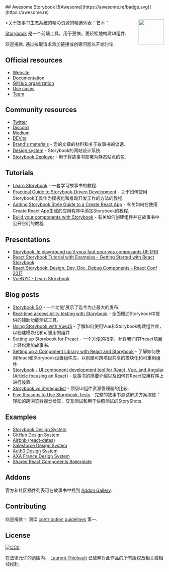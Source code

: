 <div class="github-widget" data-repo="lauthieb/awesome-storybook"></div>
## Awesome Storybook [![Awesome](https://awesome.re/badge.svg)](https://awesome.re)

[<img src="https://raw.githubusercontent.com/lauthieb/awesome-storybook/master/storybook-logo.svg?sanitize=true" align="right" width="80">](https://storybook.js.org)

&gt;关于故事书生态系统的精彩资源的精选列表：艺术：

[Storybook](https://storybook.js.org) 是一个前端工具，用于更快，更轻松地构建UI组件.

 欢迎捐款.  通过拉取请求添加链接或创建问题以开始讨论.



## Official resources

- [Website](https://storybook.js.org)
- [Documentation](https://storybook.js.org/docs/basics/introduction/)
- [GitHub organization](https://github.com/storybookjs)
- [Use cases](https://storybook.js.org/use-cases/)
- [Team](https://storybook.js.org/team/)

## Community resources

- [Twitter](https://twitter.com/storybookjs)
- [Discord](https://discordapp.com/invite/UUt2PJb)
- [Medium](https://medium.com/storybookjs)
- [DEV.to](https://dev.to/t/storybook)
- [Brand's materials](https://github.com/storybookjs/brand) - 您的文章的材料和关于故事书的谈话.
- [Design system](https://storybooks-official.netlify.com) -  Storybook的网站设计系统.
- [Storybook Deployer](https://github.com/storybookjs/storybook-deployer) - 用于将故事书部署为静态站点的包.

## Tutorials

- [Learn Storybook](https://www.learnstorybook.com/) - 一套学习故事书的教程.
- [Practical Guide to Storybook-Driven Development](https://dzone.com/articles/practical-guide-to-storybook-driven-development) - 关于如何使用Storybook工具作为模板化和推动开发工作的方法的教程.
- [Adding Storybook Style Guide to a Create React App](https://www.youtube.com/watch?v=va-JzrmaiUM) - 有关如何在使用Create React App生成的应用程序中添加Storybook的教程.
- [Build your components with Storybook](https://www.youtube.com/watch?v=_jttw14T52o) - 有关如何创建组件并在故事书中公开它们的教程.

## Presentations

- [Storybook, le playground qu'il vous faut pour vos composants UI! (FR)](https://www.youtube.com/watch?v=zMpSwo03aKo)
- [React Storybook Tutorial with Examples - Getting Started with React Storybook](https://www.youtube.com/watch?v=E2c183LS4lA)
- [React Storybook: Design, Dev, Doc, Debug Components - React Conf 2017](https://www.youtube.com/watch?v=PF0Vi-iIyoo)
- [VueNYC - Learn Storybook](https://www.youtube.com/watch?v=XN398jfTwQI)

## Blog posts

- [Storybook 5.0](https://medium.com/storybookjs/storybook-5-0-db1d0f9c83b8) - 一个功能&#39;展示了迄今为止最大的发布.
- [Real-time accessibility testing with Storybook](https://medium.com/storybookjs/instant-accessibility-qa-linting-in-storybook-4a474b0f5347) - 全面概述Storybook中提供的辅助功能测试工具.
- [Using Storybook with VueJS](https://auth0.com/blog/using-storybook-with-vuejs/) - 了解如何使用Vue和Storybook构建组件库，以创建模块化和可重用的组件.
- [Setting up Storybook for Preact](https://www.iamdeveloper.com/blog/2018-09-02-setting-up-storybook-for-preact/) - 一个方便的指南，允许我们在Preact项目上轻松添加故事书.
- [Setting up a Component Library with React and Storybook](https://auth0.com/blog/setting-up-a-component-library-with-react-and-storybook/) - 了解如何使用React和Storybook设置组件库，以创建可跨项目共享的模块化和可重用组件.
- [Storybook - UI component development tool for React, Vue, and Angular (Article focusing on React)](https://dev.to/madhusudhansrinivas/storybook---ui-component-development-tool-for-react-vue-and-angular-article-focusing-on-react-29od) - 故事书的简要介绍以及如何在React应用程序上进行设置.
- [Storybook vs Styleguidist](https://blog.hichroma.com/storybook-vs-styleguidist-2bd93d6dcc06) - 顶级UI组件资源管理器的比较.
- [Five Reasons to Use Storybook Tests](https://spin.atomicobject.com/2017/11/20/storybook-tests-react/) - 完整的故事书测试解决方案演练：轻松的跨浏览器视觉检查，交互测试和用于快照测试的StoryShots.

## Examples

- [Storybook Design System](https://storybooks-official.netlify.com)
- [GitHub Design System](https://primer.github.io/storybook/)
- [Airbnb (react-dates)](https://airbnb.io/react-dates/)
- [Salesforce Design System](https://mashmatrix.github.io/react-lightning-design-system/)
- [Auth0 Design System](https://auth0-cosmos.now.sh/sandbox/)
- [AXA France Design System](https://axaguildev.github.io/react-toolkit/v1.1.0/storybook/)
- [Shared React Components Boilerplate](https://github.com/shared-components/shared-react-components-example)

## Addons

官方和社区插件列表可在故事书中找到 [Addon Gallery](https://storybook.js.org/docs/addons/addon-gallery/).

## Contributing

 欢迎捐款！  阅读 [contribution guidelines](https://github.com/lauthieb/awesome-storybook/blob/master/CONTRIBUTING.md) 第一.

## License

[![CC0](http://mirrors.creativecommons.org/presskit/buttons/88x31/svg/cc-zero.svg)](https://creativecommons.org/publicdomain/zero/1.0/)

在法律允许的范围内， [Laurent Thiebault](https://lauthieb.github.io) 已放弃对此作品的所有版权及相关或相邻权利.
